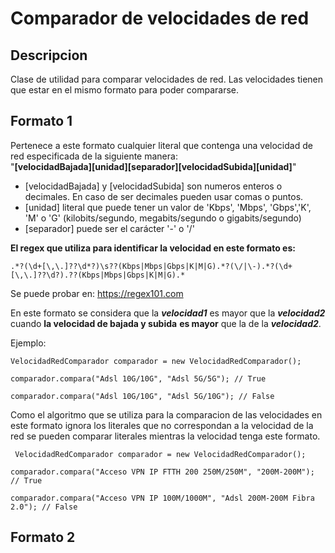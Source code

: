 # Comparador de velocidades de red

## Descripcion

Clase de utilidad para comparar velocidades de red. Las velocidades tienen que estar en el mismo formato para poder compararse.

 ##  Formato 1
 
 Pertenece a este formato cualquier literal que contenga una velocidad de red especificada de la siguiente manera: <br> 
 "**[velocidadBajada][unidad][separador][velocidadSubida][unidad]**"
 
 - [velocidadBajada] y [velocidadSubida] son numeros enteros o decimales. En caso de ser decimales pueden usar comas o puntos.
 - [unidad] literal que puede tener un valor de 'Kbps', 'Mbps', 'Gbps','K', 'M' o 'G' (kilobits/segundo, megabits/segundo o gigabits/segundo)
 - [separador] puede ser el carácter '-' o '/'

**El regex que utiliza para identificar la velocidad en este formato es:** <br>

    .*?(\d+[\,\.]??\d*?)\s??(Kbps|Mbps|Gbps|K|M|G).*?(\/|\-).*?(\d+[\,\.]??\d?).??(Kbps|Mbps|Gbps|K|M|G).*

Se puede probar en:  https://regex101.com

 En este formato se considera que la ***velocidad1*** es mayor que la ***velocidad2*** cuando  **la velocidad de bajada y subida** **es mayor** que la de la ***velocidad2***.

Ejemplo:

    VelocidadRedComparador comparador = new VelocidadRedComparador();
    
    comparador.compara("Adsl 10G/10G", "Adsl 5G/5G"); // True
    
    comparador.compara("Adsl 10G/10G", "Adsl 5G/10G"); // False
    
 Como el algoritmo que se utiliza para la comparacion de las velocidades en este formato ignora los literales que no correspondan a la velocidad de la red se pueden comparar literales mientras la velocidad tenga este formato.
 
     VelocidadRedComparador comparador = new VelocidadRedComparador();
    
    comparador.compara("Acceso VPN IP FTTH 200 250M/250M", "200M-200M"); // True
    
    comparador.compara("Acceso VPN IP 100M/1000M", "Adsl 200M-200M Fibra 2.0"); // False
 
 
 ##  Formato 2

